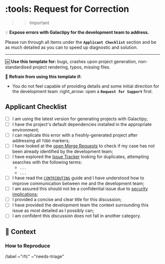 # :tools: Request for Correction

>>> [!important]
:bulb: **Expose errors with Galactipy for the development team to address.**

Please run through all items under the **`Applicant Checklist`** section and be as much detailed as you can to speed up diagnostic and solution.

---

:ok: **Use this template for:** bugs, crashes upon project generation, non-standardised project rendering, typos, missing files.

:no_good: **Refrain from using this template if:**

- You do not feel capable of providing details and some initial direction for the development team :right_arrow: open a **`Request for Support`** first.
>>>

## Applicant Checklist

<!-- Please check all items with an `x` (like `[x]`) before proceeding -->

- [ ] I am using the latest version for generating projects with Galactipy;
- [ ] I have the project's default dependencies installed in the appropriate environment;
- [ ] I can replicate this error with a freshly-generated project after addressing all `TODO` markers;
- [ ] I have looked at the [open Merge Requests][1] to check if my case has not been already identified by the development team;
- [ ] I have explored the [Issue Tracker][2] looking for duplicates, attempting searches with the following terms:
  <!-- List all searches you have performed -->
  - `...`
  - `...`
- [ ] I have read the [`CONTRIBUTING`][3] guide and I have understood how to improve communication between me and the development team;
- [ ] I am assured this should not be a confidential issue due to [security implications][4];
- [ ] I provided a concise and clear title for this discussion;
- [ ] I have provided the development team the context surrounding this issue as most detailed as I possibly can;
- [ ] I am confident this discussion does not fall in another category.

[1]: https://gitlab.com/galactipy/galactipy/-/merge_requests
[2]: https://gitlab.com/galactipy/galactipy/-/issues/?state=all&type%5B%5D=issue
[3]: https://gitlab.com/galactipy/galactipy/-/blob/master/CONTRIBUTING.md#contributing-through-user-requests
[4]: https://gitlab.com/galactipy/galactipy/-/blob/master/SECURITY.md

## :thought_balloon: Context

<!--
  Provide a clear and concise description of the issue you are facing
  Also provide everything you have attempted so far to address the issue
-->

### How to Reproduce

<!--
  If applicable, list a step-by-step attempt at replicating the situation
  Provide your `cookiecutter-config_file.yml` if possible
-->

/label ~"rfc" ~"needs-triage"
